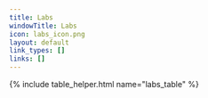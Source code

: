 ```yaml
---
title: Labs
windowTitle: Labs
icon: labs_icon.png
layout: default
link_types: []
links: []
---
```


<!-- # {{ page.title }} -->

{% include table_helper.html name="labs_table" %}
